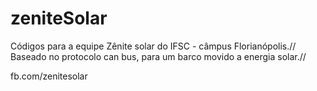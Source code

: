 # zeniteSolar
Códigos para a equipe Zênite solar do IFSC - câmpus Florianópolis.//
Baseado no protocolo can bus, para um barco movido a energia solar.//

fb.com/zenitesolar
